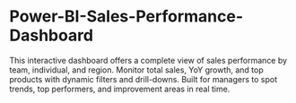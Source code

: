 # Power-BI-Sales-Performance-Dashboard
This interactive dashboard offers a complete view of sales performance by team, individual, and region. Monitor total sales, YoY growth, and top products with dynamic filters and drill-downs. Built for managers to spot trends, top performers, and improvement areas in real time.
